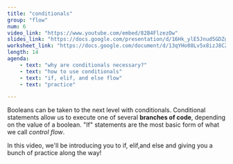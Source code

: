 ```yaml
---
title: "conditionals"
group: "flow"
num: 6
video_link: "https://www.youtube.com/embed/82B4FlzezOw"
slides_link: "https://docs.google.com/presentation/d/16Hk_ylE5Jnud5GDZge6l1zo_jgYfLAKc15fHcRF49Po/edit?usp=sharing"
worksheet_link: "https://docs.google.com/document/d/13qYHo08Lv5x8izJ8CZCE-b3isDEo7OxgPB1ZxmOEASM/edit?usp=sharing"
length: 14
agenda: 
    - text: "why are conditionals necessary?"
    - text: "how to use conditionals"
    - text: "if, elif, and else flow"
    - text: "practice"

---
```

Booleans can be taken to the next level with conditionals. Conditional statements allow us to execute one of several **branches of code**, depending on the value of a boolean. "If" statements are the most basic form of what we call *control flow*. 

In this video, we'll be introducing you to if, elif,and else and giving you a bunch of practice along the way!